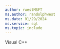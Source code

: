 ```yaml
---
author: rwestMSFT
ms.author: randolphwest
ms.date: 01/29/2024
ms.service: sql
ms.topic: include
---
```

 Visual C++ 
